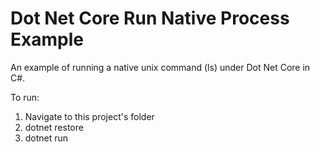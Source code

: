 # Dot Net Core Run Native Process Example
An example of running a native unix command (ls) under Dot Net Core in C#.

To run:
1. Navigate to this project's folder
2. dotnet restore
3. dotnet run